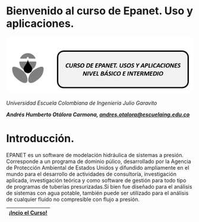 # Bienvenido al curso de Epanet. Uso y aplicaciones. 
![Imagen 1](https://github.com/AndresOtalora92/CursoEpanetBasico-Intermedio/blob/b30a070763c8fdd0debdf2836196f1bbc795673b/.jpg/IconoEpanetV3.png)

*Universidad Escuela Colombiana de Ingeniería Julio Garavito*

***Andrés Humberto Otálora Carmona, andres.otalora@escuelaing.edu.co***
# Introducción. 
EPANET es un software de modelación hidráulica de sistemas a presión. Corresponde a un programa de dominio
púlico, desarrollado por la Agencia de Protección Ambiental de Estados Unidos y difundido ampliamente en 
el mundo para el desarrollo de actividades de consultoría, investigación aplicada, investigación teórica y
como software de gestión para todo tipo de programas de tuberías presurizadas.Si bien fue diseñado para 
el análisis de sistemas con agua potable, también puede ser utilizado para el análisis de cualquier 
fluido no compresible con flujo a presión. 

| [¡Incio el Curso!](https://github.com/AndresOtalora92/CursoEpanetBasico-Intermedio/wiki) | 
| ------------- |
